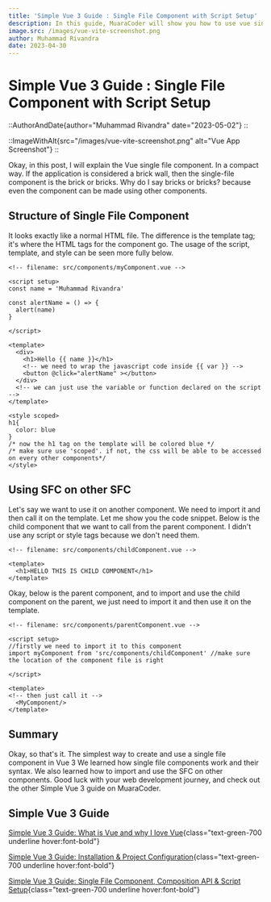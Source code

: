 ```yaml
---
title: 'Simple Vue 3 Guide : Single File Component with Script Setup'
description: In this guide, MuaraCoder will show you how to use vue single file compoent with composition API and Script Setup in simple way. 
image.src: /images/vue-vite-screenshot.png
author: Muhammad Rivandra
date: 2023-04-30
---
```


# Simple Vue 3 Guide : Single File Component with Script Setup

::AuthorAndDate{author="Muhammad Rivandra" date="2023-05-02"}
::

::ImageWithAlt{src="/images/vue-vite-screenshot.png" alt="Vue App Screenshot"}
::

Okay, in this post, I will explain the Vue single file component. In a compact way. If the application is considered a brick wall, then the single-file component is the brick or bricks. Why do I say bricks or bricks? because even the component can be made using other components.

## Structure of Single File Component

It looks exactly like a normal HTML file. The difference is the template tag; it's where the HTML tags for the component go. The usage of the script, template, and style can be seen more fully below.

```vue
<!-- filename: src/components/myComponent.vue -->

<script setup>
const name = 'Muhammad Rivandra'

const alertName = () => {
  alert(name)
}

</script>

<template>
  <div>
    <h1>Hello {{ name }}</h1>
    <!-- we need to wrap the javascript code inside {{ var }} -->
    <button @click="alertName" ></button>
  </div>
  <!-- we can just use the variable or function declared on the script -->
</template>

<style scoped> 
h1{
  color: blue
}
/* now the h1 tag on the template will be colored blue */
/* make sure use 'scoped'. if not, the css will be able to be accessed on every other components*/
</style>
```

## Using SFC on other SFC

Let's say we want to use it on another component. We need to import it and then call it on the template. Let me show you the code snippet. Below is the child component that we want to call from the parent component. I didn't use any script or style tags because we don't need them.

```vue
<!-- filename: src/components/childComponent.vue -->

<template>
  <h1>HELLO THIS IS CHILD COMPONENT</h1>
</template>

```

Okay, below is the parent component, and to import and use the child component on the parent, we just need to import it and then use it on the template.

```vue
<!-- filename: src/components/parentComponent.vue -->

<script setup>
//firstly we need to import it to this component
import myComponent from 'src/components/childComponent' //make sure the location of the component file is right 

</script>

<template>
<!-- then just call it -->
  <MyComponent/>
</template>

```


## Summary

Okay, so that's it. The simplest way to create and use a single file component in Vue 3 We learned how single file components work and their syntax. We also learned how to import and use the SFC on other components. Good luck with your web development journey, and check out the other Simple Vue 3 guide on MuaraCoder.


## Simple Vue 3 Guide
[Simple Vue 3 Guide: What is Vue and why I love Vue](/front-end/what-is-vue-and-why-i-love-it){class="text-green-700 underline hover:font-bold"}

[Simple Vue 3 Guide: Installation & Project Configuration](/front-end/vue-installation-and-project-configuration){class="text-green-700 underline hover:font-bold"}

[Simple Vue 3 Guide: Single File Component, Composition API & Script Setup](/front-end/vue-sfc){class="text-green-700 underline hover:font-bold"}

<!-- [Simple Vue 3 Guide: Intro to Vue Router](/){class="text-green-700 underline hover:font-bold"}

[Simple Vue 3 Guide: Deploying Free on Netlify](/){class="text-green-700 underline hover:font-bold"}
 -->
